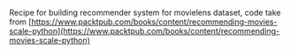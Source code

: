 Recipe for building recommender system for movielens dataset, code take from [https://www.packtpub.com/books/content/recommending-movies-scale-python](https://www.packtpub.com/books/content/recommending-movies-scale-python) 
